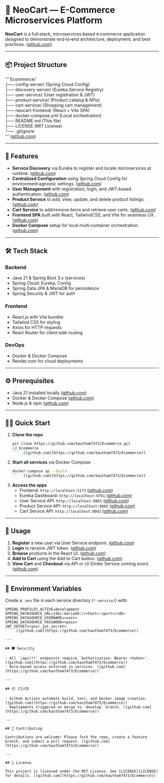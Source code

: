 # 🛒 NeoCart — E-Commerce Microservices Platform

**NeoCart** is a full‑stack, microservices‑based e‑commerce application designed to demonstrate end‑to‑end architecture, deployment, and best practices. ([github.com](https://github.com/kautham7473/Ecommerce))

---

## 📦 Project Structure

'''
Ecommerce/                         
├── config-server/    (Spring Cloud Config)      
├── discovery-server/ (Eureka Service Registry)   
├── user-service/     (User registration & JWT)    
├── product-service/  (Product catalog & APIs)     
├── cart-service/     (Shopping cart management)   
├── neocart-frontend/ (React + Vite SPA)          
├── docker-compose.yml (Local orchestration)      
├── README.md         (This file)                
├── LICENSE           (MIT License)              
└── .gitignore                                      
'''  ([github.com](https://github.com/kautham7473/Ecommerce))

---

## 🚀 Features

- **Service Discovery** via Eureka to register and locate microservices at runtime. ([github.com](https://github.com/kautham7473/Ecommerce))
- **Centralized Configuration** using Spring Cloud Config for environment‑agnostic settings. ([github.com](https://github.com/kautham7473/Ecommerce))
- **User Management** with registration, login, and JWT‑based authentication. ([github.com](https://github.com/kautham7473/Ecommerce))
- **Product Service** to add, view, update, and delete product listings. ([github.com](https://github.com/kautham7473/Ecommerce))
- **Cart Service** to add/remove items and retrieve user carts. ([github.com](https://github.com/kautham7473/Ecommerce))
- **Frontend SPA** built with React, TailwindCSS, and Vite for seamless UX. ([github.com](https://github.com/kautham7473/Ecommerce))
- **Docker Compose** setup for local multi‑container orchestration. ([github.com](https://github.com/kautham7473/Ecommerce))

---

## 🛠️ Tech Stack

### Backend

- Java 21 & Spring Boot 3.x (services)
- Spring Cloud: Eureka, Config
- Spring Data JPA & MariaDB for persistence
- Spring Security & JWT for auth

### Frontend

- React.js with Vite bundler
- Tailwind CSS for styling
- Axios for HTTP requests
- React Router for client‑side routing

### DevOps

- Docker & Docker Compose
- Render.com for cloud deployments

---

## ⚙️ Prerequisites

- Java 21 installed locally ([github.com](https://github.com/kautham7473/Ecommerce))
- Docker & Docker Compose ([github.com](https://github.com/kautham7473/Ecommerce))
- Node.js & npm ([github.com](https://github.com/kautham7473/Ecommerce))

---

## 🏃‍♂️ Quick Start

1. **Clone the repo**
   ```bash
   git clone https://github.com/kautham7473/Ecommerce.git
   cd Ecommerce
   ```  ([github.com](https://github.com/kautham7473/Ecommerce))

2. **Start all services** via Docker Compose
   ```bash
   docker-compose up --build
   ```  ([github.com](https://github.com/kautham7473/Ecommerce))

3. **Access the apps**
   - Frontend: `http://localhost:5173` ([github.com](https://github.com/kautham7473/Ecommerce))
   - Eureka Dashboard: `http://localhost:8761` ([github.com](https://github.com/kautham7473/Ecommerce))
   - User Service API: `http://localhost:8081` ([github.com](https://github.com/kautham7473/Ecommerce))
   - Product Service API: `http://localhost:8082` ([github.com](https://github.com/kautham7473/Ecommerce))
   - Cart Service API: `http://localhost:8083` ([github.com](https://github.com/kautham7473/Ecommerce))

---

## 🌟 Usage

1. **Register** a new user via User Service endpoint. ([github.com](https://github.com/kautham7473/Ecommerce))
2. **Login** to receive JWT token. ([github.com](https://github.com/kautham7473/Ecommerce))
3. **Browse** products in the React UI. ([github.com](https://github.com/kautham7473/Ecommerce))
4. **Add to Cart** using the Add to Cart button. ([github.com](https://github.com/kautham7473/Ecommerce))
5. **View Cart** and **Checkout** via API or UI (Order Service coming soon). ([github.com](https://github.com/kautham7473/Ecommerce))

---

## 📝 Environment Variables

Create a `.env` file in each service directory (`*-service/`) with:
```
SPRING_PROFILES_ACTIVE=development
SPRING_DATASOURCE_URL=jdbc:mariadb://<host>:<port>/<db>
SPRING_DATASOURCE_USERNAME=<user>
SPRING_DATASOURCE_PASSWORD=<pass>
JWT_SECRET=<your_jwt_secret>
```  ([github.com](https://github.com/kautham7473/Ecommerce))

---

## 🛡️ Security

- All `/api/**` endpoints require `Authorization: Bearer <token>`. ([github.com](https://github.com/kautham7473/Ecommerce))
- Role‑based access enforced in services. ([github.com](https://github.com/kautham7473/Ecommerce))

---

## 📦 CI/CD

- GitHub Actions automate build, test, and Docker image creation. ([github.com](https://github.com/kautham7473/Ecommerce))
- Deployments triggered on merge to `develop` branch. ([github.com](https://github.com/kautham7473/Ecommerce))

---

## 🤝 Contributing

Contributions are welcome! Please fork the repo, create a feature branch, and submit a pull request. ([github.com](https://github.com/kautham7473/Ecommerce))

---

## 📄 License

This project is licensed under the MIT License. See [LICENSE](LICENSE) for details. ([github.com](https://github.com/kautham7473/Ecommerce))

